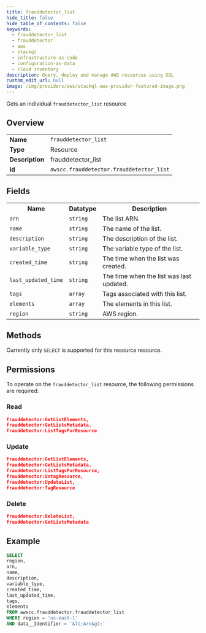 ```yaml
---
title: frauddetector_list
hide_title: false
hide_table_of_contents: false
keywords:
  - frauddetector_list
  - frauddetector
  - aws
  - stackql
  - infrastructure-as-code
  - configuration-as-data
  - cloud inventory
description: Query, deploy and manage AWS resources using SQL
custom_edit_url: null
image: /img/providers/aws/stackql-aws-provider-featured-image.png
---
```

Gets an individual <code>frauddetector_list</code> resource

## Overview
<table><tbody>
<tr><td><b>Name</b></td><td><code>frauddetector_list</code></td></tr>
<tr><td><b>Type</b></td><td>Resource</td></tr>
<tr><td><b>Description</b></td><td>frauddetector_list</td></tr>
<tr><td><b>Id</b></td><td><code>awscc.frauddetector.frauddetector_list</code></td></tr>
</tbody></table>

## Fields
<table><tbody>
<tr><th>Name</th><th>Datatype</th><th>Description</th></tr>
<tr><td><code>arn</code></td><td><code>string</code></td><td>The list ARN.</td></tr>
<tr><td><code>name</code></td><td><code>string</code></td><td>The name of the list.</td></tr>
<tr><td><code>description</code></td><td><code>string</code></td><td>The description of the list.</td></tr>
<tr><td><code>variable_type</code></td><td><code>string</code></td><td>The variable type of the list.</td></tr>
<tr><td><code>created_time</code></td><td><code>string</code></td><td>The time when the list was created.</td></tr>
<tr><td><code>last_updated_time</code></td><td><code>string</code></td><td>The time when the list was last updated.</td></tr>
<tr><td><code>tags</code></td><td><code>array</code></td><td>Tags associated with this list.</td></tr>
<tr><td><code>elements</code></td><td><code>array</code></td><td>The elements in this list.</td></tr>
<tr><td><code>region</code></td><td><code>string</code></td><td>AWS region.</td></tr>

</tbody></table>

## Methods
Currently only <code>SELECT</code> is supported for this resource resource.

## Permissions

To operate on the <code>frauddetector_list</code> resource, the following permissions are required:

### Read
```json
frauddetector:GetListElements,
frauddetector:GetListsMetadata,
frauddetector:ListTagsForResource
```

### Update
```json
frauddetector:GetListElements,
frauddetector:GetListsMetadata,
frauddetector:ListTagsForResource,
frauddetector:UntagResource,
frauddetector:UpdateList,
frauddetector:TagResource
```

### Delete
```json
frauddetector:DeleteList,
frauddetector:GetListsMetadata
```


## Example
```sql
SELECT
region,
arn,
name,
description,
variable_type,
created_time,
last_updated_time,
tags,
elements
FROM awscc.frauddetector.frauddetector_list
WHERE region = 'us-east-1'
AND data__Identifier = '&lt;Arn&gt;'
```
